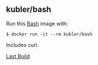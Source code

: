 ## kubler/bash

Run this [Bash][] image with:

    $ docker run -it --rm kubler/bash

Includes curl.

[Last Build][packages]

[Bash]: http://www.gnu.org/software/bash/
[packages]: PACKAGES.md
